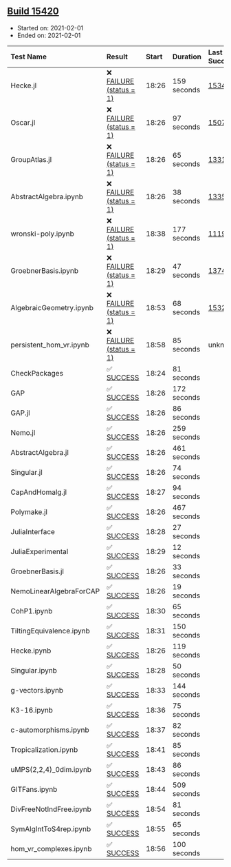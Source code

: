 ## [Build 15420](https://oscarci.mathematik.uni-kl.de/job/oscar/15420/)

* Started on: 2021-02-01
* Ended on: 2021-02-01

| Test Name    | Result | Start | Duration | Last Success | First Failure |
|:-------------|:-------|:------|:---------|:-------------|:--------------|
| Hecke.jl | ❌ [FAILURE (status = 1)](https://oscarci.mathematik.uni-kl.de/job/oscar/15420/artifact/logs/build-15420/Hecke.jl.log) | 18:26 | 159 seconds | [15344](https://oscarci.mathematik.uni-kl.de/job/oscar/15344/) | [15348](https://oscarci.mathematik.uni-kl.de/job/oscar/15348/) |
| Oscar.jl | ❌ [FAILURE (status = 1)](https://oscarci.mathematik.uni-kl.de/job/oscar/15420/artifact/logs/build-15420/Oscar.jl.log) | 18:26 | 97 seconds | [15079](https://oscarci.mathematik.uni-kl.de/job/oscar/15079/) | [15080](https://oscarci.mathematik.uni-kl.de/job/oscar/15080/) |
| GroupAtlas.jl | ❌ [FAILURE (status = 1)](https://oscarci.mathematik.uni-kl.de/job/oscar/15420/artifact/logs/build-15420/GroupAtlas.jl.log) | 18:26 | 65 seconds | [13311](https://oscarci.mathematik.uni-kl.de/job/oscar/13311/) | [13312](https://oscarci.mathematik.uni-kl.de/job/oscar/13312/) |
| AbstractAlgebra.ipynb | ❌ [FAILURE (status = 1)](https://oscarci.mathematik.uni-kl.de/job/oscar/15420/artifact/logs/build-15420/AbstractAlgebra.ipynb.log) | 18:26 | 38 seconds | [13355](https://oscarci.mathematik.uni-kl.de/job/oscar/13355/) | [13356](https://oscarci.mathematik.uni-kl.de/job/oscar/13356/) |
| wronski-poly.ipynb | ❌ [FAILURE (status = 1)](https://oscarci.mathematik.uni-kl.de/job/oscar/15420/artifact/logs/build-15420/wronski-poly.ipynb.log) | 18:38 | 177 seconds | [11192](https://oscarci.mathematik.uni-kl.de/job/oscar/11192/) | [11193](https://oscarci.mathematik.uni-kl.de/job/oscar/11193/) |
| GroebnerBasis.ipynb | ❌ [FAILURE (status = 1)](https://oscarci.mathematik.uni-kl.de/job/oscar/15420/artifact/logs/build-15420/GroebnerBasis.ipynb.log) | 18:29 | 47 seconds | [13748](https://oscarci.mathematik.uni-kl.de/job/oscar/13748/) | [13749](https://oscarci.mathematik.uni-kl.de/job/oscar/13749/) |
| AlgebraicGeometry.ipynb | ❌ [FAILURE (status = 1)](https://oscarci.mathematik.uni-kl.de/job/oscar/15420/artifact/logs/build-15420/AlgebraicGeometry.ipynb.log) | 18:53 | 68 seconds | [15322](https://oscarci.mathematik.uni-kl.de/job/oscar/15322/) | [15323](https://oscarci.mathematik.uni-kl.de/job/oscar/15323/) |
| persistent_hom_vr.ipynb | ❌ [FAILURE (status = 1)](https://oscarci.mathematik.uni-kl.de/job/oscar/15420/artifact/logs/build-15420/persistent_hom_vr.ipynb.log) | 18:58 | 85 seconds | unknown | unknown |
| CheckPackages | ✅ [SUCCESS](https://oscarci.mathematik.uni-kl.de/job/oscar/15420/artifact/logs/build-15420/CheckPackages.log) | 18:24 | 81 seconds |  |  |
| GAP | ✅ [SUCCESS](https://oscarci.mathematik.uni-kl.de/job/oscar/15420/artifact/logs/build-15420/GAP.log) | 18:26 | 172 seconds |  |  |
| GAP.jl | ✅ [SUCCESS](https://oscarci.mathematik.uni-kl.de/job/oscar/15420/artifact/logs/build-15420/GAP.jl.log) | 18:26 | 86 seconds |  |  |
| Nemo.jl | ✅ [SUCCESS](https://oscarci.mathematik.uni-kl.de/job/oscar/15420/artifact/logs/build-15420/Nemo.jl.log) | 18:26 | 259 seconds |  |  |
| AbstractAlgebra.jl | ✅ [SUCCESS](https://oscarci.mathematik.uni-kl.de/job/oscar/15420/artifact/logs/build-15420/AbstractAlgebra.jl.log) | 18:26 | 461 seconds |  |  |
| Singular.jl | ✅ [SUCCESS](https://oscarci.mathematik.uni-kl.de/job/oscar/15420/artifact/logs/build-15420/Singular.jl.log) | 18:26 | 74 seconds |  |  |
| CapAndHomalg.jl | ✅ [SUCCESS](https://oscarci.mathematik.uni-kl.de/job/oscar/15420/artifact/logs/build-15420/CapAndHomalg.jl.log) | 18:27 | 94 seconds |  |  |
| Polymake.jl | ✅ [SUCCESS](https://oscarci.mathematik.uni-kl.de/job/oscar/15420/artifact/logs/build-15420/Polymake.jl.log) | 18:26 | 467 seconds |  |  |
| JuliaInterface | ✅ [SUCCESS](https://oscarci.mathematik.uni-kl.de/job/oscar/15420/artifact/logs/build-15420/JuliaInterface.log) | 18:28 | 27 seconds |  |  |
| JuliaExperimental | ✅ [SUCCESS](https://oscarci.mathematik.uni-kl.de/job/oscar/15420/artifact/logs/build-15420/JuliaExperimental.log) | 18:29 | 12 seconds |  |  |
| GroebnerBasis.jl | ✅ [SUCCESS](https://oscarci.mathematik.uni-kl.de/job/oscar/15420/artifact/logs/build-15420/GroebnerBasis.jl.log) | 18:26 | 33 seconds |  |  |
| NemoLinearAlgebraForCAP | ✅ [SUCCESS](https://oscarci.mathematik.uni-kl.de/job/oscar/15420/artifact/logs/build-15420/NemoLinearAlgebraForCAP.log) | 18:26 | 19 seconds |  |  |
| CohP1.ipynb | ✅ [SUCCESS](https://oscarci.mathematik.uni-kl.de/job/oscar/15420/artifact/logs/build-15420/CohP1.ipynb.log) | 18:30 | 65 seconds |  |  |
| TiltingEquivalence.ipynb | ✅ [SUCCESS](https://oscarci.mathematik.uni-kl.de/job/oscar/15420/artifact/logs/build-15420/TiltingEquivalence.ipynb.log) | 18:31 | 150 seconds |  |  |
| Hecke.ipynb | ✅ [SUCCESS](https://oscarci.mathematik.uni-kl.de/job/oscar/15420/artifact/logs/build-15420/Hecke.ipynb.log) | 18:26 | 119 seconds |  |  |
| Singular.ipynb | ✅ [SUCCESS](https://oscarci.mathematik.uni-kl.de/job/oscar/15420/artifact/logs/build-15420/Singular.ipynb.log) | 18:28 | 50 seconds |  |  |
| g-vectors.ipynb | ✅ [SUCCESS](https://oscarci.mathematik.uni-kl.de/job/oscar/15420/artifact/logs/build-15420/g-vectors.ipynb.log) | 18:33 | 144 seconds |  |  |
| K3-16.ipynb | ✅ [SUCCESS](https://oscarci.mathematik.uni-kl.de/job/oscar/15420/artifact/logs/build-15420/K3-16.ipynb.log) | 18:36 | 75 seconds |  |  |
| c-automorphisms.ipynb | ✅ [SUCCESS](https://oscarci.mathematik.uni-kl.de/job/oscar/15420/artifact/logs/build-15420/c-automorphisms.ipynb.log) | 18:37 | 82 seconds |  |  |
| Tropicalization.ipynb | ✅ [SUCCESS](https://oscarci.mathematik.uni-kl.de/job/oscar/15420/artifact/logs/build-15420/Tropicalization.ipynb.log) | 18:41 | 85 seconds |  |  |
| uMPS(2,2,4)_0dim.ipynb | ✅ [SUCCESS](https://oscarci.mathematik.uni-kl.de/job/oscar/15420/artifact/logs/build-15420/uMPS-2-2-4-_0dim.ipynb.log) | 18:43 | 86 seconds |  |  |
| GITFans.ipynb | ✅ [SUCCESS](https://oscarci.mathematik.uni-kl.de/job/oscar/15420/artifact/logs/build-15420/GITFans.ipynb.log) | 18:44 | 509 seconds |  |  |
| DivFreeNotIndFree.ipynb | ✅ [SUCCESS](https://oscarci.mathematik.uni-kl.de/job/oscar/15420/artifact/logs/build-15420/DivFreeNotIndFree.ipynb.log) | 18:54 | 81 seconds |  |  |
| SymAlgIntToS4rep.ipynb | ✅ [SUCCESS](https://oscarci.mathematik.uni-kl.de/job/oscar/15420/artifact/logs/build-15420/SymAlgIntToS4rep.ipynb.log) | 18:55 | 65 seconds |  |  |
| hom_vr_complexes.ipynb | ✅ [SUCCESS](https://oscarci.mathematik.uni-kl.de/job/oscar/15420/artifact/logs/build-15420/hom_vr_complexes.ipynb.log) | 18:56 | 100 seconds |  |  |
